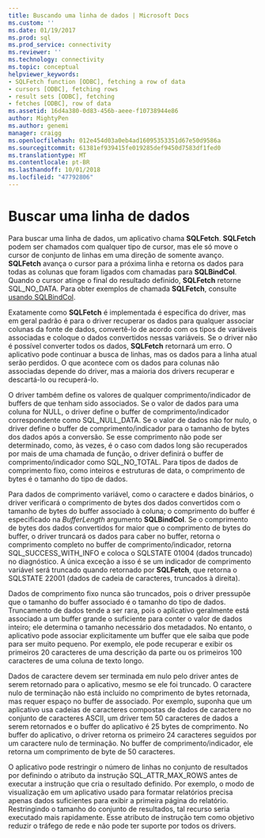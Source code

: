 ```yaml
---
title: Buscando uma linha de dados | Microsoft Docs
ms.custom: ''
ms.date: 01/19/2017
ms.prod: sql
ms.prod_service: connectivity
ms.reviewer: ''
ms.technology: connectivity
ms.topic: conceptual
helpviewer_keywords:
- SQLFetch function [ODBC], fetching a row of data
- cursors [ODBC], fetching rows
- result sets [ODBC], fetching
- fetches [ODBC], row of data
ms.assetid: 16d4a380-0d83-456b-aeee-f10738944e86
author: MightyPen
ms.author: genemi
manager: craigg
ms.openlocfilehash: 012e454d03a0eb4ad16095353351d67e50d9586a
ms.sourcegitcommit: 61381ef939415fe019285def9450d7583df1fed0
ms.translationtype: MT
ms.contentlocale: pt-BR
ms.lasthandoff: 10/01/2018
ms.locfileid: "47792806"
---
```

# <a name="fetching-a-row-of-data"></a>Buscar uma linha de dados
Para buscar uma linha de dados, um aplicativo chama **SQLFetch**. **SQLFetch** podem ser chamados com qualquer tipo de cursor, mas ele só move o cursor de conjunto de linhas em uma direção de somente avanço. **SQLFetch** avança o cursor para a próxima linha e retorna os dados para todas as colunas que foram ligados com chamadas para **SQLBindCol**. Quando o cursor atinge o final do resultado definido, **SQLFetch** retorne SQL_NO_DATA. Para obter exemplos de chamada **SQLFetch**, consulte [usando SQLBindCol](../../../odbc/reference/develop-app/using-sqlbindcol.md).  
  
 Exatamente como **SQLFetch** é implementada é específica do driver, mas em geral padrão é para o driver recuperar os dados para qualquer associar colunas da fonte de dados, convertê-lo de acordo com os tipos de variáveis associadas e coloque o dados convertidos nessas variáveis. Se o driver não é possível converter todos os dados, **SQLFetch** retornará um erro. O aplicativo pode continuar a busca de linhas, mas os dados para a linha atual serão perdidos. O que acontece com os dados para colunas não associadas depende do driver, mas a maioria dos drivers recuperar e descartá-lo ou recuperá-lo.  
  
 O driver também define os valores de qualquer comprimento/indicador de buffers de que tenham sido associados. Se o valor de dados para uma coluna for NULL, o driver define o buffer de comprimento/indicador correspondente como SQL_NULL_DATA. Se o valor de dados não for nulo, o driver define o buffer de comprimento/indicador para o tamanho de bytes dos dados após a conversão. Se esse comprimento não pode ser determinado, como, às vezes, é o caso com dados long são recuperados por mais de uma chamada de função, o driver definirá o buffer de comprimento/indicador como SQL_NO_TOTAL. Para tipos de dados de comprimento fixo, como inteiros e estruturas de data, o comprimento de bytes é o tamanho do tipo de dados.  
  
 Para dados de comprimento variável, como o caractere e dados binários, o driver verificará o comprimento de bytes dos dados convertidos com o tamanho de bytes do buffer associado à coluna; o comprimento do buffer é especificado na *BufferLength* argumento **SQLBindCol**. Se o comprimento de bytes dos dados convertidos for maior que o comprimento de bytes do buffer, o driver truncará os dados para caber no buffer, retorna o comprimento completo no buffer de comprimento/indicador, retorna SQL_SUCCESS_WITH_INFO e coloca o SQLSTATE 01004 (dados truncado) no diagnóstico. A única exceção a isso é se um indicador de comprimento variável será truncado quando retornado por **SQLFetch**, que retorna o SQLSTATE 22001 (dados de cadeia de caracteres, truncados à direita).  
  
 Dados de comprimento fixo nunca são truncados, pois o driver pressupõe que o tamanho do buffer associado é o tamanho do tipo de dados. Truncamento de dados tende a ser rara, pois o aplicativo geralmente está associado a um buffer grande o suficiente para conter o valor de dados inteiro; ele determina o tamanho necessário dos metadados. No entanto, o aplicativo pode associar explicitamente um buffer que ele saiba que pode para ser muito pequeno. Por exemplo, ele pode recuperar e exibir os primeiros 20 caracteres de uma descrição da parte ou os primeiros 100 caracteres de uma coluna de texto longo.  
  
 Dados de caractere devem ser terminada em nulo pelo driver antes de serem retornado para o aplicativo, mesmo se ele foi truncado. O caractere nulo de terminação não está incluído no comprimento de bytes retornada, mas requer espaço no buffer de associado. Por exemplo, suponha que um aplicativo usa cadeias de caracteres compostas de dados de caractere no conjunto de caracteres ASCII, um driver tem 50 caracteres de dados a serem retornados e o buffer do aplicativo é 25 bytes de comprimento. No buffer do aplicativo, o driver retorna os primeiro 24 caracteres seguidos por um caractere nulo de terminação. No buffer de comprimento/indicador, ele retorna um comprimento de byte de 50 caracteres.  
  
 O aplicativo pode restringir o número de linhas no conjunto de resultados por definindo o atributo da instrução SQL_ATTR_MAX_ROWS antes de executar a instrução que cria o resultado definido. Por exemplo, o modo de visualização em um aplicativo usado para formatar relatórios precisa apenas dados suficientes para exibir a primeira página do relatório. Restringindo o tamanho do conjunto de resultados, tal recurso seria executado mais rapidamente. Esse atributo de instrução tem como objetivo reduzir o tráfego de rede e não pode ter suporte por todos os drivers.
